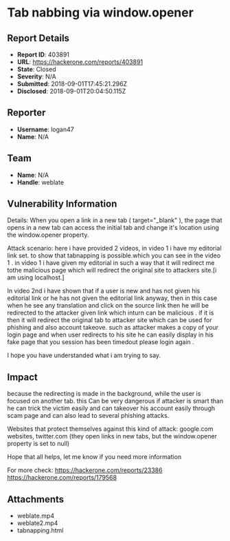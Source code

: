 # Tab nabbing via window.opener

## Report Details
- **Report ID**: 403891
- **URL**: https://hackerone.com/reports/403891
- **State**: Closed
- **Severity**: N/A
- **Submitted**: 2018-09-01T17:45:21.296Z
- **Disclosed**: 2018-09-01T20:04:50.115Z

## Reporter
- **Username**: logan47
- **Name**: N/A

## Team
- **Name**: N/A
- **Handle**: weblate

## Vulnerability Information
Details:
When you open a link in a new tab ( target="_blank" ), the page that opens in a new tab can access the initial tab and change it's location using the window.opener property.

Attack scenario:
here i have provided 2 videos, in video 1 i have my editorial link set. to show that tabnapping is possible.which you can see in the video 1 .
in video 1 i have given my editorial in such a way that it will redirect me tothe malicious page which will redirect the original site to attackers site.[i am using localhost.]

In video 2nd i have shown that if a user is new and has not given his editorial link or he has not given the editorial link anyway, then in this case when he see any translation and click on the source link then he will be redirected to the attacker given link which inturn can be malicious . if it is then it will redirect the original tab to attacker site which can be used for phishing and also account takeove.
such as attacker makes a copy of your login page and when user redirects to his site he can easily display in his fake page that you session has been timedout please login again .

I hope you have  understanded  what i am trying to say.

## Impact

because the redirecting is made in the background, while the user is focused on another tab.
this Can be very dangerous if attacker is smart than he can trick the victim easily and can takeover his account easily through scam page and can also lead to several phishing attacks.

Websites that protect themselves against this kind of attack: google.com websites, twitter.com (they open links in new tabs, but the window.opener property is set to null)

Hope that all helps, let me know if you need more information

For more check:
https://hackerone.com/reports/23386
https://hackerone.com/reports/179568

## Attachments
- weblate.mp4
- weblate2.mp4
- tabnapping.html
